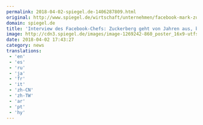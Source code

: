 ```yaml
---
permalink: 2018-04-02-spiegel.de-1406287809.html
original: http://www.spiegel.de/wirtschaft/unternehmen/facebook-mark-zuckerberg-kontert-kritik-a-1200919.html#ref=rss
domain: spiegel.de
title: 'Interview des Facebook-Chefs: Zuckerberg geht von Jahren aus, bis Datenprobleme gelöst sind - SPIEGEL ONLINE - Wirtschaft'
image: http://cdn3.spiegel.de/images/image-1269242-860_poster_16x9-utfs-1269242.jpg
date: 2018-04-02 17:43:27
category: news
translations: 
 - 'en'
 - 'es'
 - 'ru'
 - 'ja'
 - 'fr'
 - 'it'
 - 'zh-CN'
 - 'zh-TW'
 - 'ar'
 - 'pt'
 - 'hy'
---
```


